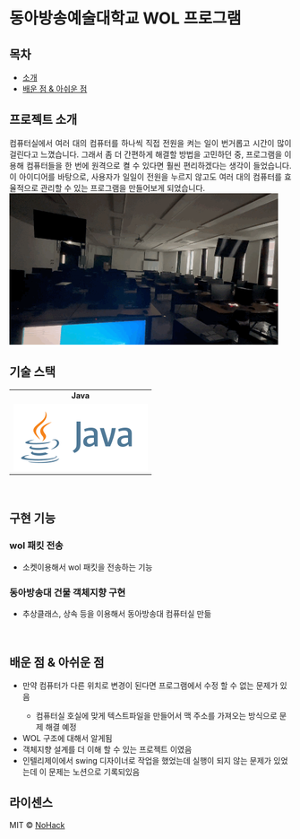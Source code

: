 <h1>동아방송예술대학교 WOL 프로그램</h1>

## 목차
<div id="toc">
<ul>
    <li><a href="#intro">소개</a></li>
    <li><a href="#learned">배운 점 & 아쉬운 점</a></li>
</ul>
</div>

## 프로젝트 소개

<div align="justify" id="intro">
컴퓨터실에서 여러 대의 컴퓨터를 하나씩 직접 전원을 켜는 일이 번거롭고 시간이 많이 걸린다고 느꼈습니다. 
그래서 좀 더 간편하게 해결할 방법을 고민하던 중, 프로그램을 이용해 컴퓨터들을 한 번에 원격으로 켤 수 있다면 훨씬 편리하겠다는 
생각이 들었습니다. 이 아이디어를 바탕으로, 사용자가 일일이 전원을 누르지 않고도 여러 대의 컴퓨터를 효율적으로 관리할 수 있는 프로그램을 만들어보게 되었습니다.
</div>

<img src="images/info/wol.gif">

<br>

<div id="stack">
    <h2>기술 스택</h2>
    <table>
        <tr>
        <td style="text-align: center"><strong>Java</strong></td>
        </tr>
        <tr>
        <td> <img src="./images/stack/java.svg"> </td>
        </tr>
    </table>
</div>
<br>

## 구현 기능

### wol 패킷 전송

- 소켓이용해서 wol 패킷을 전송하는 기능

### 동아방송대 건물 객체지향 구현

- 추상클래스, 상속 등을 이용해서 동아방송대 컴퓨터실 만듦
<br>

## 배운 점 & 아쉬운 점

<div id="learned">
<ul>
    <li>만약 컴퓨터가 다른 위치로 변경이 된다면 프로그램에서 수정 할 수 없는 문제가 있음</li>
    <ul>
      <li>컴퓨터실 호실에 맞게 텍스트파일을 만들어서 맥 주소를 가져오는 방식으로 문제 해결 예정</li>
    </ul>
    <li>WOL 구조에 대해서 알게됨</li>
    <li>객체지향 설계를 더 이해 할 수 있는 프로젝트 이였음</li>
    <li>인텔리제이에서 swing 디자이너로 작업을 했었는데 실행이 되지 않는 문제가 있었는데 이 문제는 노션으로 기록되있음</li>

</ul>

</div>

## 라이센스

MIT &copy; [NoHack](mailto:lbjp114@gmail.com)

<!-- Stack Icon Refernces -->

[js]: /images/stack/javascript.svg
[ts]: /images/stack/typescript.svg
[react]: /images/stack/react.svg
[node]: /images/stack/node.svg
[java]: /images/stack/java.svg
